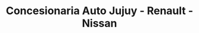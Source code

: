 ---
title: "Concesionaria Auto Jujuy - Renault  - Nissan"
url: /san-salvador-de-jujuy-alto-comedero/concesionaria-auto-jujuy-renault-nissan/
shop: Autohaus
---